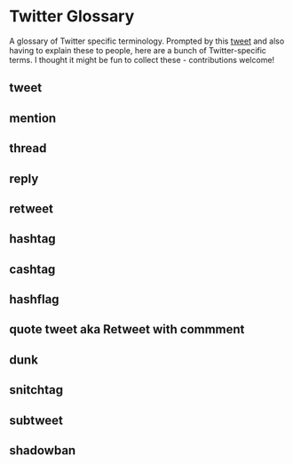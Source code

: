 # Twitter Glossary
A glossary of Twitter specific terminology. Prompted by this [tweet](https://twitter.com/jayholler/status/1266021381298221056) and also having to explain these to people, here are a bunch of Twitter-specific terms. I thought it might be fun to collect these - contributions welcome!

## tweet

## mention

## thread

## reply

## retweet

## hashtag

## cashtag

## hashflag

## quote tweet aka Retweet with commment

## dunk

## snitchtag

## subtweet

## shadowban

## 
